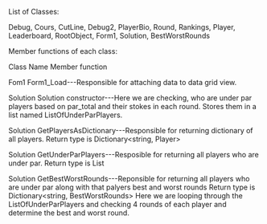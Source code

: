 List of Classes:

Debug,
Cours,
CutLine,
Debug2,
PlayerBio,
Round,
Rankings,
Player,
Leaderboard,
RootObject,
Form1,
Solution,
BestWorstRounds

Member functions of each class:

Class Name              	Member function

Fom1				              Form1_Load---Responsible for attaching data to data grid view.

Solution			            Solution constructor---Here we are checking, who are under par players based on par_total and their stokes in each round.
				                  Stores them in a list named ListOfUnderParPlayers.

Solution			            GetPlayersAsDictionary---Responsible for returning dictionary of all players. 
				                  Return type is Dictionary<string, Player> 

Solution			            GetUnderParPlayers---Resposible for returning all players who are under par.
				                  Return type is List<string> 				

Solution			            GetBestWorstRounds---Reponsible for returning all players who are under par along with that palyers best and worst rounds
				                  Return type is Dictionary<string, BestWorstRounds> 
				                  Here we are looping through the ListOfUnderParPlayers and checking 4 rounds of each player and determine the best and worst round.

